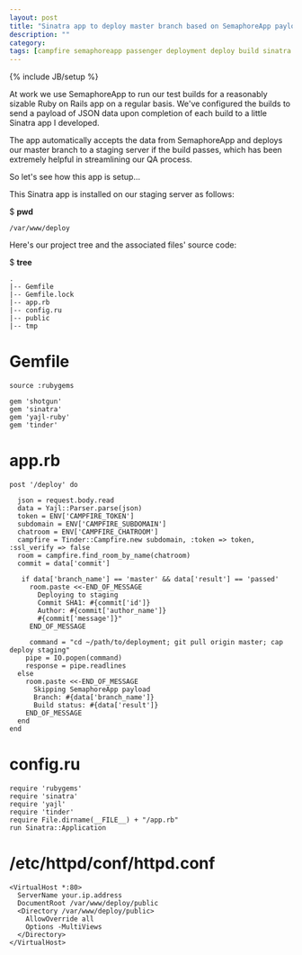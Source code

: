 ```yaml
---
layout: post
title: "Sinatra app to deploy master branch based on SemaphoreApp payload"
description: ""
category: 
tags: [campfire semaphoreapp passenger deployment deploy build sinatra json apache ruby]
---
```

{% include JB/setup %}

At work we use SemaphoreApp to run our test builds for a reasonably sizable
Ruby on Rails app on a regular basis.  We've configured the builds to send a
payload of JSON data upon completion of each build to a little Sinatra app I
developed.

The app automatically accepts the data from SemaphoreApp and deploys our master
branch to a staging server if the build passes, which has been extremely helpful
in streamlining our QA process.

So let's see how this app is setup...

This Sinatra app is installed on our staging server as follows:

$ **pwd**

    /var/www/deploy

Here's our project tree and the associated files' source code:

$ **tree**

    .
    |-- Gemfile
    |-- Gemfile.lock
    |-- app.rb
    |-- config.ru
    |-- public
    |-- tmp


# Gemfile

    source :rubygems

    gem 'shotgun'
    gem 'sinatra'
    gem 'yajl-ruby'
    gem 'tinder'


# app.rb

    post '/deploy' do

      json = request.body.read
      data = Yajl::Parser.parse(json)
      token = ENV['CAMPFIRE_TOKEN']
      subdomain = ENV['CAMPFIRE_SUBDOMAIN']
      chatroom = ENV['CAMPFIRE_CHATROOM']
      campfire = Tinder::Campfire.new subdomain, :token => token, :ssl_verify => false
      room = campfire.find_room_by_name(chatroom)
      commit = data['commit']
     
       if data['branch_name'] == 'master' && data['result'] == 'passed'
         room.paste <<-END_OF_MESSAGE
           Deploying to staging
           Commit SHA1: #{commit['id']}
           Author: #{commit['author_name']}
           #{commit['message']}"
         END_OF_MESSAGE

         command = "cd ~/path/to/deployment; git pull origin master; cap deploy staging"
        pipe = IO.popen(command)
        response = pipe.readlines
      else
        room.paste <<-END_OF_MESSAGE
          Skipping SemaphoreApp payload
          Branch: #{data['branch_name']} 
          Build status: #{data['result']}
        END_OF_MESSAGE
      end
    end


# config.ru

    require 'rubygems'
    require 'sinatra'
    require 'yajl'
    require 'tinder'
    require File.dirname(__FILE__) + "/app.rb"
    run Sinatra::Application


# /etc/httpd/conf/httpd.conf

    <VirtualHost *:80>
      ServerName your.ip.address
      DocumentRoot /var/www/deploy/public
      <Directory /var/www/deploy/public>
        AllowOverride all
        Options -MultiViews
      </Directory>
    </VirtualHost>
